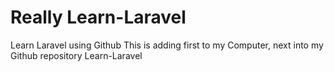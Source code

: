 # Really Learn-Laravel
Learn Laravel using Github
This is adding first to my Computer, next into my Github repository Learn-Laravel
